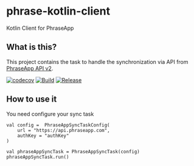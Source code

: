 # phrase-kotlin-client
Kotlin Client for PhraseApp 
## What is this?
This project contains the task to handle the synchronization via API from [PhraseApp API v2](http://docs.phraseapp.com/api/v2/).

[![codecov][codecov-badge-url]][codecov-project-url]
[![Build](https://github.com/freenowtech/phrase-kotlin-client/actions/workflows/mvn.yml/badge.svg?branch=master)](https://github.com/freenowtech/phrase-kotlin-client/actions/workflows/mvn.yml)
[![Release](https://img.shields.io/github/v/release/freenowtech/phrase-kotlin-client)](https://github.com/freenowtech/phrase-kotlin-client/releases/latest)

[codecov-project-url]: https://codecov.io/gh/freenowtech/phrase-kotlin-client
[codecov-badge-url]: https://codecov.io/gh/freenowtech/phrase-kotlin-client/branch/master/graph/badge.svg

## How to use it

You need configure your sync task 
```
val config =  PhraseAppSyncTaskConfig(
    url = "https://api.phraseapp.com",
    authKey = "authKey"
)

val phraseAppSyncTask = PhraseAppSyncTask(config)
phraseAppSyncTask.run()
```
